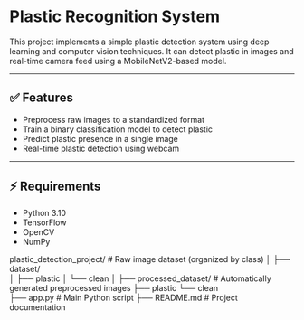 # Plastic Recognition System

This project implements a simple plastic detection system using deep learning and computer vision techniques. It can detect plastic in images and real-time camera feed using a MobileNetV2-based model.

---

## ✅ Features

- Preprocess raw images to a standardized format
- Train a binary classification model to detect plastic
- Predict plastic presence in a single image
- Real-time plastic detection using webcam

---

## ⚡ Requirements

- Python 3.10
- TensorFlow
- OpenCV
- NumPy

plastic_detection_project/  # Raw image dataset (organized by class)
│
├── dataset/               
│   ├── plastic
│   └── clean
│
├── processed_dataset/      # Automatically generated preprocessed images
    ├── plastic
    └── clean     
├── app.py                  # Main Python script
├── README.md               # Project documentation


